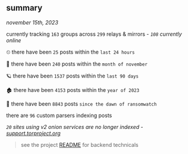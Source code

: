 
## summary
_november 15th, 2023_

currently tracking `163` groups across `299` relays & mirrors - _`108` currently online_

⏲ there have been `25` posts within the `last 24 hours`

🦈 there have been `240` posts within the `month of november`

🪐 there have been `1537` posts within the `last 90 days`

🏚 there have been `4153` posts within the `year of 2023`

🦕 there have been `8843` posts `since the dawn of ransomwatch`

there are `96` custom parsers indexing posts

_`20` sites using v2 onion services are no longer indexed - [support.torproject.org](https://support.torproject.org/onionservices/v2-deprecation/)_

> see the project [README](https://github.com/joshhighet/ransomwatch#ransomwatch--) for backend technicals

